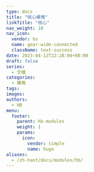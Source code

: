```yaml
---
type: docs
title: "核心模塊"
linkTitle: "核心"
nav_weight: 10
nav_icon:
  vendor: bs
  name: gear-wide-connected
  className: text-success
date: 2023-04-12T22:28:04+08:00
draft: false
series:
  - 文檔
categories:
  - 模塊
tags:
images:
authors:
  - HB
menu:
  footer:
    parent: hb-modules
    weight: 1
    params:
      icon:
        vendor: simple
        name: hugo
aliases:
  - /zh-hant/docs/modules/hb/
---
```

